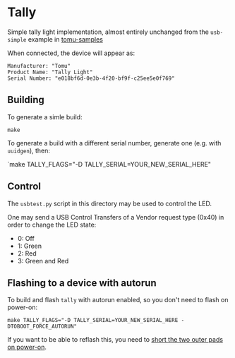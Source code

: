 # Tally

Simple tally light implementation, almost entirely unchanged from the `usb-simple` example
in [tomu-samples](https://github.com/im-tomu/tomu-samples/tree/master/usb_simple)

When connected, the device will appear as:

```
Manufacturer: "Tomu"
Product Name: "Tally Light"
Serial Number: "e018bf6d-0e3b-4f20-bf9f-c25ee5e0f769"
```

## Building

To generate a simle build:

`make`

To generate a build with a different serial number, generate one (e.g. with `uuidgen`), then:

`make TALLY_FLAGS="-D TALLY_SERIAL=YOUR_NEW_SERIAL_HERE" 

## Control

The `usbtest.py` script in this directory may be used to control the LED.

One may send a USB Control Transfers of a Vendor request type (0x40) in order to change the LED state:

 * 0: Off
 * 1: Green
 * 2: Red
 * 3: Green and Red

## Flashing to a device with autorun

To build and flash `tally` with autorun enabled, so you don't need to flash on power-on:

```
make TALLY_FLAGS="-D TALLY_SERIAL=YOUR_NEW_SERIAL_HERE -DTOBOOT_FORCE_AUTORUN"
```

If you want to be able to reflash this, you need to [short the two outer pads on power-on](https://github.com/im-tomu/tomu-bootloader#entering-toboot).
